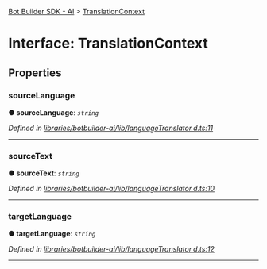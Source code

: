 [Bot Builder SDK - AI](../README.md) > [TranslationContext](../interfaces/botbuilder_ai.translationcontext.md)



# Interface: TranslationContext


## Properties
<a id="sourcelanguage"></a>

###  sourceLanguage

**●  sourceLanguage**:  *`string`* 

*Defined in [libraries/botbuilder-ai/lib/languageTranslator.d.ts:11](https://github.com/Microsoft/botbuilder-js/blob/5422076/libraries/botbuilder-ai/lib/languageTranslator.d.ts#L11)*





___

<a id="sourcetext"></a>

###  sourceText

**●  sourceText**:  *`string`* 

*Defined in [libraries/botbuilder-ai/lib/languageTranslator.d.ts:10](https://github.com/Microsoft/botbuilder-js/blob/5422076/libraries/botbuilder-ai/lib/languageTranslator.d.ts#L10)*





___

<a id="targetlanguage"></a>

###  targetLanguage

**●  targetLanguage**:  *`string`* 

*Defined in [libraries/botbuilder-ai/lib/languageTranslator.d.ts:12](https://github.com/Microsoft/botbuilder-js/blob/5422076/libraries/botbuilder-ai/lib/languageTranslator.d.ts#L12)*





___



